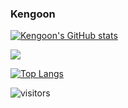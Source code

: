 ### Kengoon
[![Kengoon's GitHub stats](https://github-readme-stats.vercel.app/api?username=kengoon&show_icons=true&theme=algolia&count_private=true)](https://github.com/anuraghazra/github-readme-stats)

![](https://github-profile-summary-cards.vercel.app/api/cards/profile-details?username=kengoon&theme=default)

[![Top Langs](https://github-readme-stats.vercel.app/api/top-langs/?username=kengoon&theme=algolia)](https://github.com/anuraghazra/github-readme-stats)

![visitors](https://visitor-badge.laobi.icu/badge?page_id=kengoon.readme)
<!--
**kengoon/kengoon** is a ✨ _special_ ✨ repository because its `README.md` (this file) appears on your GitHub profile.

Here are some ideas to get you started:

- 🔭 I’m currently working on ...
- 🌱 I’m currently learning ...
- 👯 I’m looking to collaborate on ...
- 🤔 I’m looking for help with ...
- 💬 Ask me about ...
- 📫 How to reach me: ...
- 😄 Pronouns: ...
- ⚡ Fun fact: ...
-->
